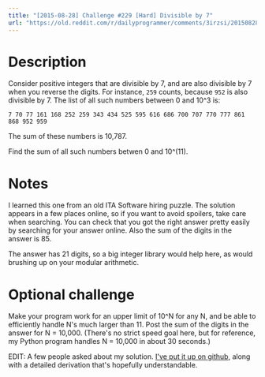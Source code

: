 ```yaml
---
title: "[2015-08-28] Challenge #229 [Hard] Divisible by 7"
url: "https://old.reddit.com/r/dailyprogrammer/comments/3irzsi/20150828_challenge_229_hard_divisible_by_7/"
---
```


# Description

Consider positive integers that are divisible by 7, and are also divisible by 7 when you reverse the digits. For instance, `259` counts, because `952` is also divisible by 7. The list of all such numbers between 0 and 10^3 is:

	7 70 77 161 168 252 259 343 434 525 595 616 686 700 707 770 777 861 868 952 959

The sum of these numbers is 10,787.

Find the sum of all such numbers betwen 0 and 10^(11).

# Notes

I learned this one from an old ITA Software hiring puzzle. The solution appears in a few places online, so if you want to avoid spoilers, take care when searching. You can check that you got the right answer pretty easily by searching for your answer online. Also the sum of the digits in the answer is 85.

The answer has 21 digits, so a big integer library would help here, as would brushing up on your modular arithmetic.

# Optional challenge

Make your program work for an upper limit of 10^N for any N, and be able to efficiently handle N's much larger than 11. Post the sum of the digits in the answer for N = 10,000. (There's no strict speed goal here, but for reference, my Python program handles N = 10,000 in about 30 seconds.)

EDIT: A few people asked about my solution. [I've put it up on github](https://github.com/cosmologicon/problems/tree/master/lucky7s), along with a detailed derivation that's hopefully understandable.